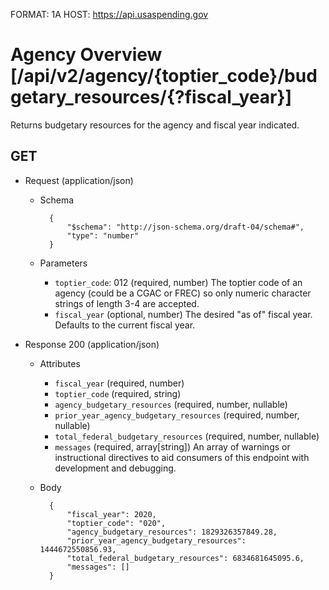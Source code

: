 FORMAT: 1A
HOST: https://api.usaspending.gov

# Agency Overview [/api/v2/agency/{toptier_code}/budgetary_resources/{?fiscal_year}]

Returns budgetary resources for the agency and fiscal year indicated.

## GET

+ Request (application/json)
    + Schema

            {
                "$schema": "http://json-schema.org/draft-04/schema#",
                "type": "number"
            }
    + Parameters
        + `toptier_code`: 012 (required, number)
            The toptier code of an agency (could be a CGAC or FREC) so only numeric character strings of length 3-4 are accepted.
        + `fiscal_year` (optional, number)
            The desired "as of" fiscal year. Defaults to the current fiscal year.

+ Response 200 (application/json)
    + Attributes
        + `fiscal_year` (required, number)
        + `toptier_code` (required, string)
        + `agency_budgetary_resources` (required, number, nullable)
        + `prior_year_agency_budgetary_resources` (required, number, nullable)
        + `total_federal_budgetary_resources` (required, number, nullable)
        + `messages` (required, array[string])
            An array of warnings or instructional directives to aid consumers of this endpoint with development and debugging.

    + Body

            {
                "fiscal_year": 2020,
                "toptier_code": "020",
                "agency_budgetary_resources": 1829326357849.28,
                "prior_year_agency_budgetary_resources": 1444672550856.93,
                "total_federal_budgetary_resources": 6834681645095.6,
                "messages": []
            }
